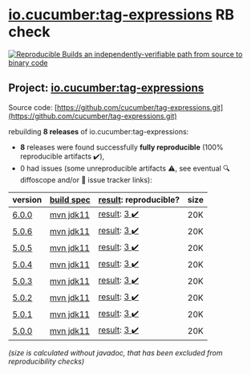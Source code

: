 [io.cucumber:tag-expressions](https://central.sonatype.com/artifact/io.cucumber/tag-expressions/versions) RB check
=======

[![Reproducible Builds](https://reproducible-builds.org/images/logos/rb.svg) an independently-verifiable path from source to binary code](https://reproducible-builds.org/)

## Project: [io.cucumber:tag-expressions](https://central.sonatype.com/artifact/io.cucumber/tag-expressions/versions)

Source code: [https://github.com/cucumber/tag-expressions.git](https://github.com/cucumber/tag-expressions.git)

rebuilding **8 releases** of io.cucumber:tag-expressions:
- **8** releases were found successfully **fully reproducible** (100% reproducible artifacts :heavy_check_mark:),
- 0 had issues (some unreproducible artifacts :warning:, see eventual :mag: diffoscope and/or :memo: issue tracker links):

| version | [build spec](/BUILDSPEC.md) | [result](https://reproducible-builds.org/docs/jvm/): reproducible? | size |
| -- | --------- | ------ | -- |
| [6.0.0](https://central.sonatype.com/artifact/io.cucumber/tag-expressions/6.0.0/pom) | [mvn jdk11](tag-expressions-6.0.0.buildspec) | [result](tag-expressions-6.0.0.buildinfo): [3 :heavy_check_mark: ](tag-expressions-6.0.0.buildcompare) | 20K |
| [5.0.6](https://central.sonatype.com/artifact/io.cucumber/tag-expressions/5.0.6/pom) | [mvn jdk11](tag-expressions-5.0.6.buildspec) | [result](tag-expressions-5.0.6.buildinfo): [3 :heavy_check_mark: ](tag-expressions-5.0.6.buildcompare) | 20K |
| [5.0.5](https://central.sonatype.com/artifact/io.cucumber/tag-expressions/5.0.5/pom) | [mvn jdk11](tag-expressions-5.0.5.buildspec) | [result](tag-expressions-5.0.5.buildinfo): [3 :heavy_check_mark: ](tag-expressions-5.0.5.buildcompare) | 20K |
| [5.0.4](https://central.sonatype.com/artifact/io.cucumber/tag-expressions/5.0.4/pom) | [mvn jdk11](tag-expressions-5.0.4.buildspec) | [result](tag-expressions-5.0.4.buildinfo): [3 :heavy_check_mark: ](tag-expressions-5.0.4.buildcompare) | 20K |
| [5.0.3](https://central.sonatype.com/artifact/io.cucumber/tag-expressions/5.0.3/pom) | [mvn jdk11](tag-expressions-5.0.3.buildspec) | [result](tag-expressions-5.0.3.buildinfo): [3 :heavy_check_mark: ](tag-expressions-5.0.3.buildcompare) | 20K |
| [5.0.2](https://central.sonatype.com/artifact/io.cucumber/tag-expressions/5.0.2/pom) | [mvn jdk11](tag-expressions-5.0.2.buildspec) | [result](tag-expressions-5.0.2.buildinfo): [3 :heavy_check_mark: ](tag-expressions-5.0.2.buildcompare) | 20K |
| [5.0.1](https://central.sonatype.com/artifact/io.cucumber/tag-expressions/5.0.1/pom) | [mvn jdk11](tag-expressions-5.0.1.buildspec) | [result](tag-expressions-5.0.1.buildinfo): [3 :heavy_check_mark: ](tag-expressions-5.0.1.buildcompare) | 20K |
| [5.0.0](https://central.sonatype.com/artifact/io.cucumber/tag-expressions/5.0.0/pom) | [mvn jdk11](tag-expressions-5.0.0.buildspec) | [result](tag-expressions-5.0.0.buildinfo): [3 :heavy_check_mark: ](tag-expressions-5.0.0.buildcompare) | 20K |

<i>(size is calculated without javadoc, that has been excluded from reproducibility checks)</i>
